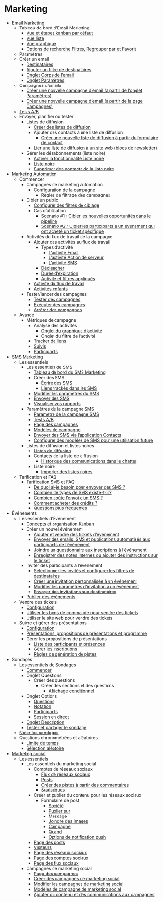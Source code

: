 # Marketing

  * [Email Marketing](marketing/email_marketing.html)
    * Tableau de bord d’Email Marketing
      * [Vue et étapes kanban par défaut](marketing/email_marketing.html#default-kanban-view-and-stages)
      * [Vue liste](marketing/email_marketing.html#list-view)
      * [Vue graphique](marketing/email_marketing.html#graph-view)
      * [Options de recherche Filtres, Regrouper par et Favoris](marketing/email_marketing.html#filters-group-by-and-favorites-search-options)
    * [Paramètres](marketing/email_marketing.html#settings)
    * Créer un email
      * [Destinataires](marketing/email_marketing.html#recipients)
      * [Ajouter un filtre de destinataires](marketing/email_marketing.html#add-a-recipient-filter)
      * [Onglet Corps de l’email](marketing/email_marketing.html#mail-body-tab)
      * [Onglet Paramètres](marketing/email_marketing.html#settings-tab)
    * Campagnes d’emails
      * [Créer une nouvelle campagne d’email (à partir de l’onglet Paramètres)](marketing/email_marketing.html#create-new-mailing-campaign-from-settings-tab)
      * [Créer une nouvelle campagne d’email (à partir de la page Campagnes)](marketing/email_marketing.html#create-new-mailing-campaign-from-campaigns-page)
    * [Tests A/B](marketing/email_marketing.html#a-b-testing)
    * Envoyer, planifier ou tester
      * Listes de diffusion
        * [Créer des listes de diffusion](marketing/email_marketing/mailing_lists.html#create-mailing-lists)
        * Ajouter des contacts à une liste de diffusion
          * [Créer une nouvelle liste de diffusion à partir du formulaire de contact](marketing/email_marketing/mailing_lists.html#create-new-mailing-list-from-contact-detail-form)
        * [Lier une liste de diffusion à un site web (blocs de newsletter)](marketing/email_marketing/mailing_lists.html#link-a-mailing-list-to-website-newsletter-blocks)
      * Gérer les désabonnements (liste noire)
        * [Activer la fonctionnalité Liste noire](marketing/email_marketing/unsubscriptions.html#enable-the-blacklist-feature)
        * [Liste noire](marketing/email_marketing/unsubscriptions.html#blacklist)
        * [Supprimer des contacts de la liste noire](marketing/email_marketing/unsubscriptions.html#unblacklist-contacts)
  * [Marketing Automation](marketing/marketing_automation.html)
    * Commencer
      * Campagnes de marketing automation
        * Configuration de la campagne
          * [Règles de filtrage des campagnes](marketing/marketing_automation/getting_started/first_campaign.html#campaign-filter-rules)
      * Cibler un public
        * [Configurer des filtres de ciblage](marketing/marketing_automation/getting_started/target_audience.html#configure-target-filters)
        * Cas d’utilisation
          * [Scénario #1 : Cibler les nouvelles opportunités dans le pipeline](marketing/marketing_automation/getting_started/target_audience.html#scenario-1-narrow-target-down-to-new-opportunities-in-the-pipeline)
          * [Scénario #2 : Cibler les participants à un événement qui ont acheté un ticket spécifique](marketing/marketing_automation/getting_started/target_audience.html#scenario-2-narrow-down-target-to-event-attendees-who-purchased-a-specific-ticket)
      * Activités du flux de travail de la campagne
        * Ajouter des activités au flux de travail
          * Types d’activité
            * [L’activité Email](marketing/marketing_automation/getting_started/workflow_activities.html#email-activity)
            * [L’activité Action de serveur](marketing/marketing_automation/getting_started/workflow_activities.html#server-action-activity)
            * [L’activité SMS](marketing/marketing_automation/getting_started/workflow_activities.html#sms-activity)
          * [Déclencher](marketing/marketing_automation/getting_started/workflow_activities.html#trigger)
          * [Durée d’expiration](marketing/marketing_automation/getting_started/workflow_activities.html#expiry-duration)
          * [Activité et filtres appliqués](marketing/marketing_automation/getting_started/workflow_activities.html#activity-and-applied-filters)
        * [Activité du flux de travail](marketing/marketing_automation/getting_started/workflow_activities.html#workflow-activity)
        * [Activités enfants](marketing/marketing_automation/getting_started/workflow_activities.html#child-activities)
      * Tester/lancer des campagnes
        * [Tester des campagnes](marketing/marketing_automation/getting_started/testing_running.html#test-campaigns)
        * [Exécuter des campagnes](marketing/marketing_automation/getting_started/testing_running.html#run-campaigns)
        * [Arrêter des campagnes](marketing/marketing_automation/getting_started/testing_running.html#stop-campaigns)
    * Avancé
      * Métriques de campagne
        * Analyse des activités
          * [Onglet du graphique d’activité](marketing/marketing_automation/advanced/understanding_metrics.html#activity-graph-tab)
          * [Onglet du filtre de l’activité](marketing/marketing_automation/advanced/understanding_metrics.html#activity-filter-tab)
        * [Tracker de liens](marketing/marketing_automation/advanced/understanding_metrics.html#link-tracker)
        * [Suivis](marketing/marketing_automation/advanced/understanding_metrics.html#traces)
        * [Participants](marketing/marketing_automation/advanced/understanding_metrics.html#participants)
  * [SMS Marketing](marketing/sms_marketing.html)
    * Les essentiels
      * Les essentiels de SMS
        * [Tableau de bord du SMS Marketing](marketing/sms_marketing/essentials/sms_essentials.html#sms-marketing-dashboard)
        * Créer des SMS
          * [Écrire des SMS](marketing/sms_marketing/essentials/sms_essentials.html#writing-sms-messages)
          * [Liens trackés dans les SMS](marketing/sms_marketing/essentials/sms_essentials.html#track-links-used-in-sms-messages)
        * [Modifier les paramètres du SMS](marketing/sms_marketing/essentials/sms_essentials.html#adjust-sms-settings)
        * [Envoyer des SMS](marketing/sms_marketing/essentials/sms_essentials.html#send-sms-messages)
        * [Visualiser vos rapports](marketing/sms_marketing/essentials/sms_essentials.html#visualize-reports)
      * Paramètres de la campagne SMS
        * [Paramètre de la campagne SMS](marketing/sms_marketing/essentials/sms_campaign_settings.html#sms-campaign-setting)
        * [Tests A/B](marketing/sms_marketing/essentials/sms_campaign_settings.html#a-b-tests)
        * [Page des campagnes](marketing/sms_marketing/essentials/sms_campaign_settings.html#campaigns-page)
        * [Modèles de campagne](marketing/sms_marketing/essentials/sms_campaign_settings.html#campaign-templates)
        * [Envoyer des SMS via l’application Contacts](marketing/sms_marketing/essentials/sms_campaign_settings.html#sending-smss-through-the-contacts-app)
        * [Configurer des modèles de SMS pour une utilisation future](marketing/sms_marketing/essentials/sms_campaign_settings.html#set-up-sms-templates-for-future-use)
      * Listes de diffusion et listes noires
        * [Listes de diffusion](marketing/sms_marketing/essentials/mailing_lists_blacklists.html#mailing-lists)
        * Contacts de la liste de diffusion
          * [Historique des communications dans le chatter](marketing/sms_marketing/essentials/mailing_lists_blacklists.html#communication-history-in-the-chatter)
        * Liste noire
          * [Importer des listes noires](marketing/sms_marketing/essentials/mailing_lists_blacklists.html#importing-blacklists)
    * Tarification et FAQ
      * Tarification SMS et FAQ
        * [De quoi ai-je besoin pour envoyer des SMS ?](marketing/sms_marketing/pricing/pricing_and_faq.html#what-do-i-need-to-send-smss)
        * [Combien de types de SMS existe-t-il ?](marketing/sms_marketing/pricing/pricing_and_faq.html#how-many-types-of-smss-are-there)
        * [Combien coûte l’envoi d’un SMS ?](marketing/sms_marketing/pricing/pricing_and_faq.html#how-much-does-it-cost-to-send-an-sms)
        * [Comment acheter des crédits ?](marketing/sms_marketing/pricing/pricing_and_faq.html#how-to-buy-credits)
        * [Questions plus fréquentes](marketing/sms_marketing/pricing/pricing_and_faq.html#more-common-questions)
  * Événements
    * Les essentiels d’Événement
      * [Concepts et organisation Kanban](marketing/events/event_essentials.html#kanban-concepts-and-organization)
      * Créer un nouvel événement
        * [Ajouter et vendre des tickets d’événement](marketing/events/event_essentials.html#add-and-sell-event-tickets)
        * [Envoyer des emails, SMS et publications automatisés aux participants de l’événement](marketing/events/event_essentials.html#send-automated-emails-text-and-social-posts-to-event-attendees)
        * [Joindre un questionnaire aux inscriptions à l’événement](marketing/events/event_essentials.html#attach-a-questionnaire-to-event-registrations)
        * [Enregistrer des notes internes ou ajouter des instructions sur le ticket](marketing/events/event_essentials.html#log-internal-notes-or-add-ticket-instructions)
      * Inviter des participants à l’événement
        * [Sélectionner les invités et configurer les filtres de destinataires](marketing/events/event_essentials.html#select-invitees-and-configure-recipient-filters)
        * [Créer une invitation personnalisée à un événement](marketing/events/event_essentials.html#build-a-custom-event-invite)
        * [Modifier les paramètres d’invitation à un événement](marketing/events/event_essentials.html#modify-event-invite-settings)
        * [Envoyer des invitations aux destinataires](marketing/events/event_essentials.html#send-event-invitations-to-recipients)
      * [Publier des événements](marketing/events/event_essentials.html#publish-events)
    * Vendre des tickets
      * [Configuration](marketing/events/sell_tickets.html#configuration)
      * [Utiliser les bons de commande pour vendre des tickets](marketing/events/sell_tickets.html#sell-tickets-through-sales-orders)
      * [Utiliser le site web pour vendre des tickets](marketing/events/sell_tickets.html#sell-tickets-through-the-website)
    * Suivre et gérer des présentations
      * [Configuration](marketing/events/track_manage_talks.html#configuration)
      * [Présentations, propositions de présentations et programme](marketing/events/track_manage_talks.html#talks-talk-proposals-and-agenda)
      * Gérer les propositions de présentations
        * [Liste des participants et présences](marketing/events/track_manage_talks.html#attendees-list-and-attendance)
        * [Gérer les inscriptions](marketing/events/track_manage_talks.html#manage-registrations)
        * [Règles de génération de pistes](marketing/events/track_manage_talks.html#lead-generation-rules)
  * Sondages
    * Les essentiels de Sondages
      * [Commencer](marketing/surveys/create.html#getting-started)
      * Onglet Questions
        * Créer des questions
          * Créer des sections et des questions
            * [Affichage conditionnel](marketing/surveys/create.html#conditional-display)
      * Onglet Options
        * [Questions](marketing/surveys/create.html#questions)
        * [Notation](marketing/surveys/create.html#scoring)
        * [Participants](marketing/surveys/create.html#candidates)
        * [Session en direct](marketing/surveys/create.html#live-session)
      * [Onglet Description](marketing/surveys/create.html#description-tab)
      * [Tester et partager le sondage](marketing/surveys/create.html#test-and-share-the-survey)
    * [Noter les sondages](marketing/surveys/scoring.html)
    * Questions chronométrées et aléatoires
      * [Limite de temps](marketing/surveys/time_random.html#time-limit)
      * [Sélection aléatoire](marketing/surveys/time_random.html#randomized-selection)
  * [Marketing social](marketing/social_marketing.html)
    * Les essentiels
      * Les essentiels du marketing social
        * Comptes de réseaux sociaux
          * [Flux de réseaux sociaux](marketing/social_marketing/essentials/social_essentials.html#social-media-streams)
          * [Posts](marketing/social_marketing/essentials/social_essentials.html#posts)
          * [Créer des pistes à partir des commentaires](marketing/social_marketing/essentials/social_essentials.html#create-leads-from-comments)
          * [Statistiques](marketing/social_marketing/essentials/social_essentials.html#insights)
        * Créer et publier du contenu pour les réseaux sociaux
          * Formulaire de post
            * [Société](marketing/social_marketing/essentials/social_essentials.html#company)
            * [Publier sur](marketing/social_marketing/essentials/social_essentials.html#post-on)
            * [Message](marketing/social_marketing/essentials/social_essentials.html#message)
            * [Joindre des images](marketing/social_marketing/essentials/social_essentials.html#attach-images)
            * [Campagne](marketing/social_marketing/essentials/social_essentials.html#campaign)
            * [Quand](marketing/social_marketing/essentials/social_essentials.html#when)
            * [Options de notification push](marketing/social_marketing/essentials/social_essentials.html#push-notification-options)
        * [Page des posts](marketing/social_marketing/essentials/social_essentials.html#posts-page)
        * [Visiteurs](marketing/social_marketing/essentials/social_essentials.html#visitors)
        * [Page des réseaux sociaux](marketing/social_marketing/essentials/social_essentials.html#social-media-page)
        * [Page des comptes sociaux](marketing/social_marketing/essentials/social_essentials.html#social-accounts-page)
        * [Page des flux sociaux](marketing/social_marketing/essentials/social_essentials.html#social-streams-page)
      * Campagnes de marketing social
        * [Page des campagnes](marketing/social_marketing/essentials/social_campaigns.html#campaigns-page)
        * [Créer des campagnes de marketing social](marketing/social_marketing/essentials/social_campaigns.html#create-social-marketing-campaigns)
        * [Modifier les campagnes de marketing social](marketing/social_marketing/essentials/social_campaigns.html#edit-social-marketing-campaigns)
        * [Modèles de campagne de marketing social](marketing/social_marketing/essentials/social_campaigns.html#social-marketing-campaign-templates)
        * [Ajouter du contenu et des communications aux campagnes](marketing/social_marketing/essentials/social_campaigns.html#add-content-and-communications-to-campaigns)

